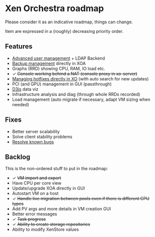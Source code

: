 # Xen Orchestra roadmap

Please consider it as an indicative roadmap, things can change.

Item are expressed in a (roughly) decreasing priority order.

## Features

- [Advanced user management](https://xen-orchestra.com/users-roles-in-xen-orchestra/) + LDAP Backend
- [Backup management](https://github.com/vatesfr/xo-web/issues/176) directly in XOA
- Graphs (RRD) showing CPU, RAM, IO load etc.
- ✓ ~~Console working behind a NAT (console proxy in xo-server)~~
- [Managing hotfixes directly in XO](https://github.com/vatesfr/xo-web/issues/174) (with auto search for new updates)
- PCI (and GPU) management in GUI (passthrough)
- [D3js](http://d3js.org) data viz
- Infrastructure analysis and diag (through whole RRDs recorded)
- Load management (auto migrate if necessary, adapt VM sizing when needed)

## Fixes

- Better server scalability
- Solve client stability problems
- [Resolve known bugs](./known-bugs.md)

## Backlog

This is the non-ordered stuff to put in the roadmap:

- ✓ ~~VM import and export~~
- Have CPU per core view
- Update/upgrade XOA directly in GUI
- Autostart VM on a host
- ✓ ~~Handle live migration between pools even if there is different CPU types~~
- Add PV args and more details in VM creation GUI
- Better error messages
- ✓ ~~Task progress~~
- ✓ ~~Ability to create storage repositories~~
- Ability to modify XenStore values
